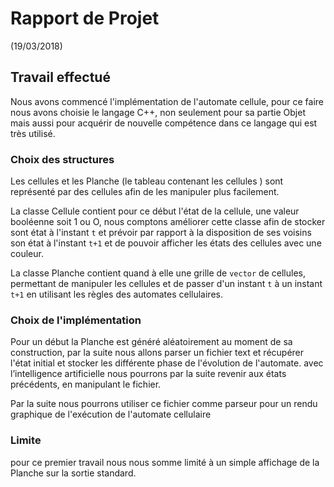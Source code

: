 # Rapport de Projet

(19/03/2018)
## Travail effectué
Nous avons commencé l'implémentation de l'automate cellule, pour ce faire nous avons choisie le langage C++,
non seulement pour sa partie Objet mais aussi pour acquérir de nouvelle compétence dans ce langage qui est
très utilisé.

### Choix des structures
Les cellules et les Planche (le tableau contenant les cellules ) sont représenté par des cellules afin de les
manipuler plus facilement.

La classe Cellule contient pour ce début l'état de la cellule, une valeur booléenne soit 1 ou O,
nous comptons améliorer cette classe afin de stocker sont état à l'instant `t` et prévoir par rapport
à la disposition de ses voisins son état à l'instant `t+1` et de pouvoir afficher les états des cellules
avec une couleur.

La classe Planche contient quand à elle une grille de `vector` de cellules, permettant de manipuler les cellules
et de passer d'un instant `t` à un instant `t+1` en utilisant les règles des automates cellulaires.

### Choix de l'implémentation

Pour un début la Planche est généré aléatoirement au moment de sa construction, par la suite nous allons parser un fichier
text et récupérer l'état initial et stocker les différente phase de l'évolution de l'automate. avec l’intelligence artificielle
nous pourrons par la suite revenir aux états précédents, en manipulant le fichier.

Par la suite nous pourrons utiliser ce fichier comme parseur pour un rendu graphique de l'exécution de l'automate cellulaire

### Limite
pour ce premier travail nous nous somme limité à un simple affichage de la Planche sur la sortie standard.
